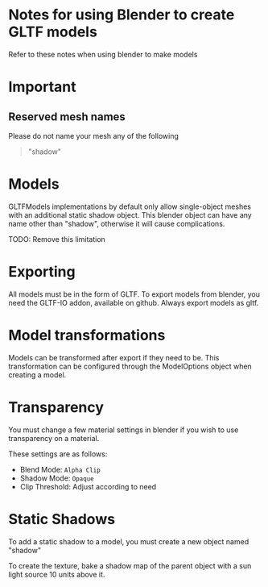 # Notes for using Blender to create GLTF models
Refer to these notes when using blender to make models

# Important

## Reserved mesh names
Please do not name your mesh any of the following
> "shadow"

# Models
GLTFModels implementations by default only allow single-object meshes with an additional static shadow object.
This blender object can have any name other than "shadow", otherwise it will cause complications.

TODO: Remove this limitation

# Exporting
All models must be in the form of GLTF.
To export models from blender, you need the GLTF-IO addon, available on github.
Always export models as gltf.

# Model transformations
Models can be transformed after export if they need to be. This transformation
can be configured through the ModelOptions object when creating a model.

# Transparency
You must change a few material settings in blender if you wish to use
transparency on a material.

These settings are as follows:
* Blend Mode: `Alpha Clip`
* Shadow Mode: `Opaque`
* Clip Threshold: Adjust according to need

# Static Shadows
To add a static shadow to a model, you must create a new object
named "shadow"

To create the texture, bake a shadow map of the parent object
with a sun light source 10 units above it.